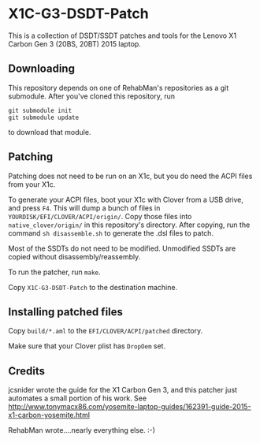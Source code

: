 # X1C-G3-DSDT-Patch

This is a collection of DSDT/SSDT patches and tools for the Lenovo X1 Carbon Gen 3 (20BS, 20BT) 2015 laptop.

## Downloading

This repository depends on one of RehabMan's repositories as a git submodule. After you've cloned this repository, run

```
git submodule init
git submodule update
```

to download that module. 

## Patching

Patching does not need to be run on an X1c, but you do need the ACPI files from your X1c.

To generate your ACPI files, boot your X1c with Clover from a USB drive, and press `F4`. This will dump a bunch of files in `YOURDISK/EFI/CLOVER/ACPI/origin/`. Copy those files into `native_clover/origin/` in this repository's directory. After copying, run the command `sh disassemble.sh` to generate the .dsl files to patch.

Most of the SSDTs do not need to be modified. Unmodified SSDTs are copied without disassembly/reassembly.

To run the patcher, run `make`.

Copy `X1C-G3-DSDT-Patch` to the destination machine.

## Installing patched files

Copy `build/*.aml` to the `EFI/CLOVER/ACPI/patched` directory.

Make sure that your Clover plist has `DropOem` set. 

## Credits

jcsnider wrote the guide for the X1 Carbon Gen 3, and this patcher just automates a small portion of his work. See http://www.tonymacx86.com/yosemite-laptop-guides/162391-guide-2015-x1-carbon-yosemite.html

RehabMan wrote....nearly everything else. :-)
